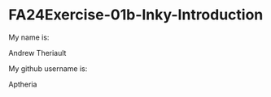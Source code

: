 # FA24Exercise-01b-Inky-Introduction

My name is:

Andrew Theriault

My github username is:

Aptheria
